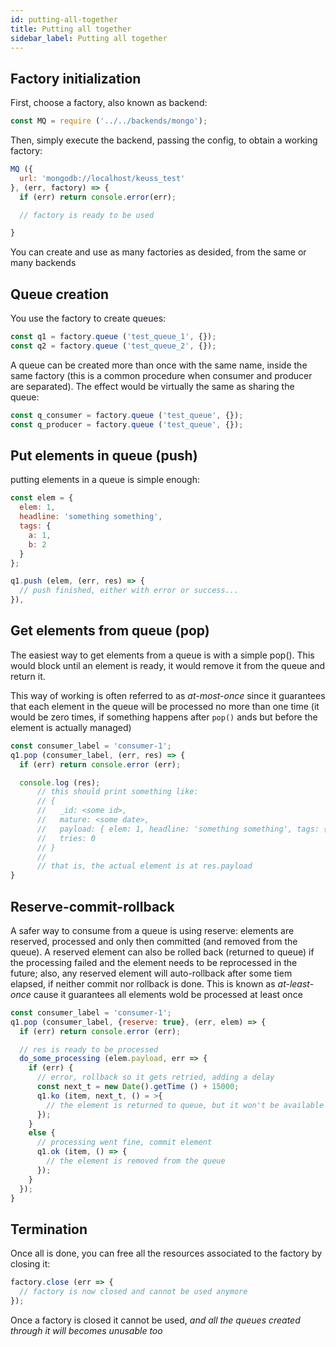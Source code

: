 ```yaml
---
id: putting-all-together
title: Putting all together
sidebar_label: Putting all together
---
```


## Factory initialization

First, choose a factory, also known as backend:

```javascript
const MQ = require ('../../backends/mongo');
```

Then, simply execute the backend, passing the config, to obtain a working factory:

```javascript
MQ ({
  url: 'mongodb://localhost/keuss_test'
}, (err, factory) => {
  if (err) return console.error(err);

  // factory is ready to be used

}
```

You can create and use as many factories as desided, from the same or many backends

## Queue creation

You use the factory to create queues:

```javascript
const q1 = factory.queue ('test_queue_1', {});
const q2 = factory.queue ('test_queue_2', {});
```

A queue can be created more than once with the same name, inside the same factory (this is a common procedure when consumer and producer are separated). The effect would be virtually the same as sharing the queue:

```javascript
const q_consumer = factory.queue ('test_queue', {});
const q_producer = factory.queue ('test_queue', {});
```

## Put elements in queue (push)

putting elements in a queue is simple enough:

```javascript
const elem = {
  elem: 1,
  headline: 'something something',
  tags: {
    a: 1,
    b: 2
  }
};

q1.push (elem, (err, res) => {
  // push finished, either with error or success...
}),
```

## Get elements from queue (pop)

The easiest way to get elements from a queue is with a simple pop(). This would block until an element is ready, it would remove it from the queue and return it.

This way of working is often referred to as *at-most-once* since it guarantees that each element in the queue will be processed no more than one time (it would be zero times, if something happens after `pop()` ands but before the element is actually managed)

```javascript
const consumer_label = 'consumer-1';
q1.pop (consumer_label, (err, res) => {
  if (err) return console.error (err);

  console.log (res);
      // this should print something like:
      // {
      //   _id: <some id>,
      //   mature: <some date>,
      //   payload: { elem: 1, headline: 'something something', tags: { a: 1, b: 2 } },
      //   tries: 0
      // }
      //
      // that is, the actual element is at res.payload
}
```

## Reserve-commit-rollback

A safer way to consume from a queue is using reserve: elements are reserved, processed and only then committed (and removed from the queue). A reserved element can also be rolled back (returned to queue) if the processing failed and the element needs to be reprocessed in the future; also, any reserved element will auto-rollback after some tiem elapsed, if neither commit nor rollback is done. This is known as *at-least-once* cause it guarantees all elements wold be processed at least once

```javascript
const consumer_label = 'consumer-1';
q1.pop (consumer_label, {reserve: true}, (err, elem) => {
  if (err) return console.error (err);

  // res is ready to be processed
  do_some_processing (elem.payload, err => {
    if (err) {
      // error, rollback so it gets retried, adding a delay
      const next_t = new Date().getTime () + 15000;
      q1.ko (item, next_t, () = >{
        // the element is returned to queue, but it won't be available until 15 secs have passed
      });
    }
    else {
      // processing went fine, commit element
      q1.ok (item, () => {
        // the element is removed from the queue
      });
    }
  });
}
```

## Termination

Once all is done, you can free all the resources associated to the factory by closing it:

```javascript
factory.close (err => {
  // factory is now closed and cannot be used anymore
});
```

Once a factory is closed it cannot be used, *and all the queues created through it will becomes unusable too*
